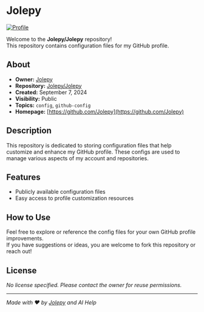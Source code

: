# Jolepy

[![Profile](https://avatars.githubusercontent.com/u/180786854?v=4)](https://github.com/Jolepy)

Welcome to the **Jolepy/Jolepy** repository!  
This repository contains configuration files for my GitHub profile.

## About

- **Owner:** [Jolepy](https://github.com/Jolepy)
- **Repository:** [Jolepy/Jolepy](https://github.com/Jolepy/Jolepy)
- **Created:** September 7, 2024
- **Visibility:** Public
- **Topics:** `config`, `github-config`
- **Homepage:** [https://github.com/Jolepy](https://github.com/Jolepy)

## Description

This repository is dedicated to storing configuration files that help customize and enhance my GitHub profile. These configs are used to manage various aspects of my account and repositories.

## Features

- Publicly available configuration files
- Easy access to profile customization resources

## How to Use

Feel free to explore or reference the config files for your own GitHub profile improvements.  
If you have suggestions or ideas, you are welcome to fork this repository or reach out!

## License

_No license specified. Please contact the owner for reuse permissions._

---

*Made with ❤️ by [Jolepy](https://github.com/Jolepy)*
*and AI Help*

